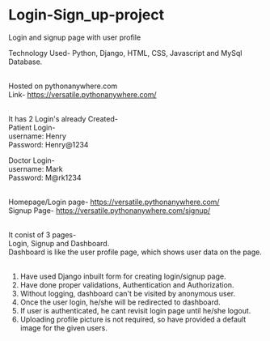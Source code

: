 # Login-Sign_up-project
Login and signup page with user profile

Technology Used- Python, Django, HTML, CSS, Javascript and MySql Database. <br><br>

Hosted on pythonanywhere.com<br>
Link- https://versatile.pythonanywhere.com/<br><br>

It has 2 Login's already Created-<br>
Patient Login-<br>
username:  Henry<br>
Password:   Henry@1234<br>

Doctor Login-<br>
username:   Mark<br>
Password:   M@rk1234<br><br>

Homepage/Login page- https://versatile.pythonanywhere.com/<br>
Signup Page- https://versatile.pythonanywhere.com/signup/<br><br>

It conist of 3 pages- <br>
Login, Signup and Dashboard.<br>
Dashboard is like the user profile page, which shows user data on the page. <br><br>

1) Have used Django inbuilt form for creating login/signup page.<br> 
2) Have done  proper validations, Authentication and Authorization.<br>
3) Without logging, dashboard can't be visited by anonymous user.<br>
4) Once the user login, he/she will be redirected to dashboard.<br>
5) If user is authenticated, he cant revisit login page until he/she logout. <br>
6) Uploading profile picture is not required, so have provided a default image for the given users.<br>





